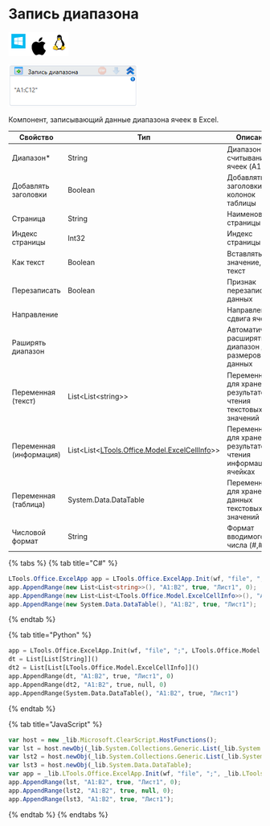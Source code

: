 # Запись диапазона

![](<../../../.gitbook/assets/image (100) (1) (56).png>)

![](<../../../.gitbook/assets/image (317).png>)

Компонент, записывающий данные диапазона ячеек в Excel.

| Свойство                | Тип                                                                          | Описание                                                        |
| ----------------------- | ---------------------------------------------------------------------------- | --------------------------------------------------------------- |
| Диапазон\*              | String                                                                       | Диапазон считывания ячеек (A1:D12)                              |
| Добавлять заголовки     | Boolean                                                                      | Добавлять заголовки колонок таблицы                             |
| Страница                | String                                                                       | Наименование страницы                                           |
| Индекс страницы         | Int32                                                                        | Индекс страницы                                                 |
| Как текст               | Boolean                                                                      | Вставлять значение, как текст                                   |
| Перезаписать            | Boolean                                                                      | Признак перезаписи данных                                       |
| Направление             |                                                                              | Направление сдвига ячеек                                        |
| Раширять диапазон       |                                                                              | Автоматически расширять диапазон до размеров данных             |
| Переменная (текст)      | List\<List\<string>>                                                         | Переменная для хранения результатов чтения текстовых значений   |
| Переменная (информация) | List\<List<[LTools.Office.Model.ExcelCellInfo](datatypes/excelcellinfo.md)>> | Переменная для хранения результатов чтения информации о ячейках |
| Переменная (таблица)    | System.Data.DataTable                                                        | Переменная для хранения данных текстовых значений               |
| Числовой формат         | String                                                                       | Формат вводимого числа (#,#)                                    |

{% tabs %}
{% tab title="C#" %}
```csharp
LTools.Office.ExcelApp app = LTools.Office.ExcelApp.Init(wf, "file", ";", LTools.Office.Model.InteropTypes.DX);
app.AppendRange(new List<List<string>>(), "A1:B2", true, "Лист1", 0);
app.AppendRange(new List<List<LTools.Office.Model.ExcelCellInfo>>(), "A1:B2", true, null, 0);
app.AppendRange(new System.Data.DataTable(), "A1:B2", true, "Лист1");
```
{% endtab %}

{% tab title="Python" %}
```python
app = LTools.Office.ExcelApp.Init(wf, "file", ";", LTools.Office.Model.InteropTypes.DX)
dt = List[List[String]]()
dt2 = List[List[LTools.Office.Model.ExcelCellInfo]]()
app.AppendRange(dt, "A1:B2", true, "Лист1", 0)
app.AppendRange(dt2, "A1:B2", true, null, 0)
app.AppendRange(System.Data.DataTable(), "A1:B2", true, "Лист1")
```
{% endtab %}

{% tab title="JavaScript" %}
```javascript
var host = new _lib.Microsoft.ClearScript.HostFunctions();
var lst = host.newObj(_lib.System.Collections.Generic.List(_lib.System.Collections.Generic.List(_lib.System.String)));
var lst2 = host.newObj(_lib.System.Collections.Generic.List(_lib.System.Collections.Generic.List(_lib.LTools.Office.Model.ExcelCellInfo)));
var lst3 = host.newObj(_lib.System.Data.DataTable);
var app = _lib.LTools.Office.ExcelApp.Init(wf, "file", ";", _lib.LTools.Office.Model.InteropTypes.DX);
app.AppendRange(lst, "A1:B2", true, "Лист1", 0);
app.AppendRange(lst2, "A1:B2", true, null, 0);
app.AppendRange(lst3, "A1:B2", true, "Лист1");
```
{% endtab %}
{% endtabs %}
